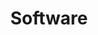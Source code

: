 ---
title: Software
menu:
  main:
    identifier: software
    weight: 3
    params:
      icon:
        vendor: bootstrap
        name: laptop
---